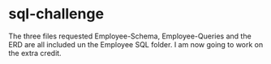 # sql-challenge
The three files requested Employee-Schema, Employee-Queries and the ERD are all included un the Employee SQL folder.   I am now going to work on the extra credit. 